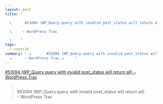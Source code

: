 ```yaml
---
layout: post
title: "

  \      #51094 (WP_Query.query with invalid post_status will return all)

  \     – WordPress Trac

  \    "
tags:
  - contrib
summary: " ↵       #51094 (WP_Query.query with invalid post_status will return all)
  ↵      – WordPress Trac ↵     "
---
```


[
      #51094 (WP_Query.query with invalid post_status will return all)
     – WordPress Trac
    ](https://core.trac.wordpress.org/ticket/51094#ticket)

<blockquote><p>
<br>      #51094 (WP_Query.query with invalid post_status will return all)<br>     – WordPress Trac<br>    
</p></blockquote>
